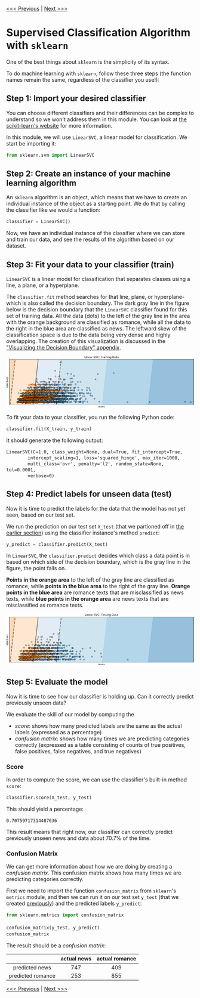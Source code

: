 [<<< Previous](06-supervised.md) | [Next >>>](08-unsupervised.md)

# Supervised Classification Algorithm with `sklearn`

One of the best things about `sklearn` is the simplicity of its syntax.

To do machine learning with `sklearn`, follow these three steps (the function names remain the same, regardless of the classifier you use!):

## Step 1: Import your desired classifier

You can choose different classifiers and their differences can be complex to understand so we won't address them in this module. You can look at [the scikit-learn's website](https://scikit-learn.org/stable/auto_examples/classification/plot_classifier_comparison.html) for more information.

In this module, we will use `LinearSVC`, a linear model for classification. We start be importing it:

```python
from sklearn.svm import LinearSVC
```

## Step 2: Create an instance of your machine learning algorithm

An `sklearn` algorithm is an object, which means that we have to create an individual instance of the object as a starting point. We do that by calling the classifier like we would a function:

```python
classifier = LinearSVC()
```

Now, we have an individual instance of the classifier where we can store and train our data, and see the results of the algorithm based on our dataset.

## Step 3: Fit your data to your classifier (train)

`LinearSVC` is a linear model for classification that separates classes using a line, a plane, or a hyperplane.

The `classifier.fit` method searches for that line, plane, or hyperplane-which is also called the decision boundary. The dark gray line in the figure below is the decision boundary that the `LinearSVC` classifier found for this set of training data. All the data (dots) to the left of the gray line in the area with the orange background are classified as romance, while all the data to the right in the blue area are classified as news. The leftward skew of the classification space is due to the data being very dense and highly overlapping. The creation of this visualization is discussed in the ["Visualizing the Decision Boundary" appendix](a02-decision_boundary.md).

![Visualization of the decision boundary of the scatter plot found via the fit method.](images/training_boundary.png)

To fit your data to your classifier, you run the following Python code:

```python
classifier.fit(X_train, y_train)
```

It should generate the following output:

```
LinearSVC(C=1.0, class_weight=None, dual=True, fit_intercept=True,
        intercept_scaling=1, loss='squared_hinge', max_iter=1000,
        multi_class='ovr', penalty='l2', random_state=None, tol=0.0001,
        verbose=0)
```

## Step 4: Predict labels for unseen data (test)

Now it is time to predict the labels for the data that the model has not yet seen, based on our test set.

We run the prediction on our test set `X_test` (that we partioned off in [the earlier section](06-supervised.md)) using the classifier instance's method `predict`:

```python
y_predict = classifier.predict(X_test)
```

In `LinearSVC`, the `classifier.predict` decides which class a data point is in based on which side of the decision boundary, which is the gray line in the figure, the point falls on.

**Points in the orange area** to the left of the gray line are classified as romance, while **points in the blue area** to the right of the gray line. **Orange points in the blue area** are romance texts that are misclassified as news texts, while **blue points in the orange area** are news texts that are misclassified as romance texts.

![Scatter plot showing the decision boundary used to determine which class the point is in.](images/testing_boundary.png)

## Step 5: Evaluate the model

Now it is time to see how our classifier is holding up. Can it correctly predict previously unseen data?

We evaluate the skill of our model by computing the

- _score_: shows how many predicted labels are the same as the actual labels (expressed as a percentage)
- _confusion matrix_: shows how many times we are predicting categories correctly (expressed as a table consisting of counts of true positives, false positives, false negatives, and true negatives)

### Score

In order to compute the score, we can use the classifier's built-in method `score`:

```python
classifier.score(X_test, y_test)
```

This should yield a percentage:

```
0.70759717314487636
```

This result means that right now, our classifier can correctly predict previously unseen news and data about 70.7% of the time.

### Confusion Matrix

We can get more information about how we are doing by creating a _confusion matrix_. This confusion matrix shows how many times we are predicting categories correctly.

First we need to import the function `confusion_matrix` from `sklearn`'s `metrics` module, and then we can run it on our test set `y_test` (that we created [previously](06-supervised.md)) and the predicted labels `y_predict`:

```python
from sklearn.metrics import confusion_matrix

confusion_matrix(y_test, y_predict)
confusion_matrix
```

The result should be a _confusion matrix_:

|                   | actual news | actual romance
| :--:              | :--:        | :--:
| predicted news    | 747         | 409
| predicted romance | 253         | 855

[<<< Previous](06-supervised.md) | [Next >>>](08-unsupervised.md)
